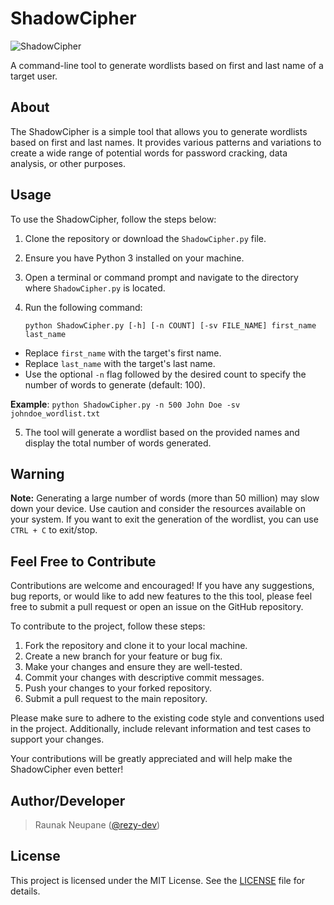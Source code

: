 # ShadowCipher
![ShadowCipher](https://lh3.googleusercontent.com/pw/AJFCJaVlnnYP7ESIrEHpd_mL4ELdYq5Jw5YH_455y8Xa2zVItjcruZv1524toyAY4vh71NK8UutMpKhnr4__RL65cV7Ft9R6-e2fFEQAV6bUViE7v3VonfhwwWfsVpEsJqywVUnE_BDvipPPWFNHxEeaws02ifgQWhZuKvAJzdM-5e9hrwh1Vb4ZiSA0PDLVRA040dZzuu8XMoNkHlYqZPGNbX7gux3cZNmF7EpM3mtHw7p22Mg9GIhL7qtoyib8ETIheUuoYryF6O8mqi82axtgFwPIAD6oAIVr5h09Hmed8zGDdb8zh5Xp7EFwNFmAaeQCUMQdbp5FLxX4FLi3QEVX6KkWoWr3a1dqv5P0pHHFAg83CERdMlOXFk2Oj8NXZfPU-SLCTkkZgWTuPkzrY3NhwzHurDTzOvENIyfBmuTKPdpYD6yVNnnPQ8QQ0AL2zSKRJAK6UsZExfDfQlltO9V87cHFngnNnDm9HoDtbOw6ykwOih5n4SxY_GsJPfJW2FPtMJ-_daRp4ccamniLPP1VNEeybUtBxfPDkA9sXvitnUGKpujUXNYHL0UbbJ1-ExlbSxakJjCxg9VVlCcarXIhYX5Rvj1dzS--1irF_nMAwkHBC0XNJKJq4a85JUvSUD-bT2Z9r1kSKfsOkwgoO0a9ssR0sISe9h1cKVdTC9rRzI6sAwQq7dSUwl2HJdOIvS968tSgjMN1UgEIcVoELW-JAlR5_tnmwbYNtJxzOJQHxY6Y4GBMoVqoOe-DKCpvYGkmI4heh0ILW-8SLjZ6z192eLLqiAUlPxjKZgy3QWjGoGZeS3_IEesHq7dVDgltZ7vVZcNpE0e5scpuBrSCQ5aWNO01Er-HkWZGkjUjZtuLqrmJL_beWKrmebb9QgRSCTw6HcgwrUrhRtFVl7GmUCmEdK5QGHGahpPJUdVp9AS8i0gNCiWErlo3VVFQldBkx2PDXf1IjbjO8VaL-visLYH9sjAhGu-ZyQ2lM053z5x9JHU6B-HPxvyS7geKNktC32NT_Q=w810-h229-s-no?authuser=3)

A command-line tool to generate wordlists based on first and last name of a target user.

## About

The ShadowCipher is a simple tool that allows you to generate wordlists based on first and last names. It provides various patterns and variations to create a wide range of potential words for password cracking, data analysis, or other purposes.
## Usage

To use the ShadowCipher, follow the steps below:

1. Clone the repository or download the `ShadowCipher.py` file.
2. Ensure you have Python 3 installed on your machine.
3. Open a terminal or command prompt and navigate to the directory where `ShadowCipher.py` is located.
4. Run the following command:

   ``
   python ShadowCipher.py [-h] [-n COUNT] [-sv FILE_NAME] first_name last_name
``
-   Replace `first_name` with the target's first name.
-   Replace `last_name` with the target's last name.
-   Use the optional `-n` flag followed by the desired count to specify the number of words to generate (default: 100).

**Example**:
`python ShadowCipher.py -n 500 John Doe -sv johndoe_wordlist.txt` 

5.  The tool will generate a wordlist based on the provided names and display the total number of words generated.

## Warning

**Note:** Generating a large number of words (more than 50 million) may slow down your device. Use caution and consider the resources available on your system. If you want to exit the generation of the wordlist, you can use `CTRL + C` to exit/stop.

## Feel Free to Contribute

Contributions are welcome and encouraged! If you have any suggestions, bug reports, or would like to add new features to the this tool, please feel free to submit a pull request or open an issue on the GitHub repository.

To contribute to the project, follow these steps:

1. Fork the repository and clone it to your local machine.
2. Create a new branch for your feature or bug fix.
3. Make your changes and ensure they are well-tested.
4. Commit your changes with descriptive commit messages.
5. Push your changes to your forked repository.
6. Submit a pull request to the main repository.

Please make sure to adhere to the existing code style and conventions used in the project. Additionally, include relevant information and test cases to support your changes.

Your contributions will be greatly appreciated and will help make the ShadowCipher even better!

## Author/Developer
> Raunak Neupane ([@rezy-dev](https://github.com/Rezy-Dev))

## License

This project is licensed under the MIT License. See the [LICENSE](https://github.com/Krimson-Squad/ShadowCipher/blob/main/LICENSE) file for details.
